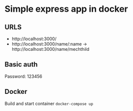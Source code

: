 # Simple express app in docker

## URLS

* http://localhost:3000/
* http://localhost:3000/name/:name -> http://localhost:3000/name/mechthild

## Basic auth

Password: 123456

## Docker

Build and start container `docker-compose up`

